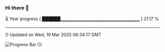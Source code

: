 ### Hi there 👋

⏳ Year progress { ██████▁▁▁▁▁▁▁▁▁▁▁▁▁▁▁▁▁▁▁▁▁▁▁▁ } 21.17 %

---

⏰ Updated on Wed, 19 Mar 2025 06:34:17 GMT

![Progress Bar CI](https://github.com/DhruviPatel157/GitHub-Actions-Demo/workflows/Progress%20Bar%20CI/badge.svg)
